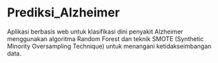 # Prediksi_Alzheimer
Aplikasi berbasis web untuk klasifikasi dini penyakit Alzheimer menggunakan algoritma Random Forest dan teknik SMOTE (Synthetic Minority Oversampling Technique) untuk menangani ketidakseimbangan data.
